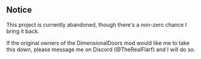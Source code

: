 ## Notice
This project is currently abandoned, though there's a non-zero chance I bring it back.

If the original owners of the DimensionalDoors mod would like me to take this down, please message me on Discord (@TheRealFlarf) and I will do so.
